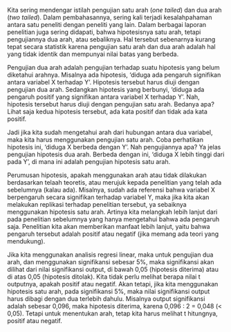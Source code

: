 Kita sering mendengar istilah pengujian satu arah (*one tailed*) dan dua arah (*two tailed*). Dalam pembahasannya, sering kali terjadi kesalahpahaman antara satu peneliti dengan peneliti yang lain. Dalam berbagai laporan penelitian juga sering didapati, bahwa hipotesisnya satu arah, tetapi pengujiannya dua arah, atau sebaliknya. Hal tersebut sebenarnya kurang tepat secara statistik karena pengujian satu arah dan dua arah adalah hal yang tidak identik dan mempunyai nilai batas yang berbeda.

Pengujian dua arah adalah pengujian terhadap suatu hipotesis yang belum diketahui arahnya. Misalnya ada hipotesis, ‘diduga ada pengaruh signifikan antara variabel X terhadap Y’. Hipotesis tersebut harus diuji dengan pengujian dua arah. Sedangkan hipotesis yang berbunyi, ‘diduga ada pengaruh positif yang signifikan antara variabel X terhadap Y’. Nah, hipotesis tersebut harus diuji dengan pengujian satu arah. Bedanya apa? Lihat saja kedua hipotesis tersebut, ada kata positif dan tidak ada kata positif.



Jadi jika kita sudah mengetahui arah dari hubungan antara dua variabel, maka kita harus menggunakan pengujian satu arah. Coba perhatikan hipotesis ini, ‘diduga X berbeda dengan Y’. Nah pengujiannya apa? Ya jelas pengujian hipotesis dua arah. Berbeda dengan ini, ‘diduga X lebih tinggi dari pada Y’, di mana ini adalah pengujian hipotesis satu arah.



Perumusan hipotesis, apakah menggunakan arah atau tidak dilakukan berdasarkan telaah teoretis, atau merujuk kepada penelitian yang telah ada sebelumnya (kalau ada). Misalnya, sudah ada referensi bahwa variabel X berpengaruh secara signifikan terhadap variabel Y, maka jika kita akan melakukan replikasi terhadap penelitian tersebut, ya sebaiknya menggunakan hipotesis satu arah. Artinya kita melangkah lebih lanjut dari pada penelitian sebelumnya yang hanya mengetahui bahwa ada pengaruh saja. Penelitian kita akan memberikan manfaat lebih lanjut, yaitu bahwa pengaruh tersebut adalah positif atau negatif (jika memang ada teori yang mendukung).



Jika kita menggunakan analisis regresi linear, maka untuk pengujian dua arah, dan menggunakan signifikansi sebesar 5%, maka signifikansi akan dilihat dari nilai signifikansi output, di bawah 0,05 (hipotesis diterima) atau di atas 0,05 (hipotesis ditolak). Kita tidak perlu melihat berapa nilai t outputnya, apakah positif atau negatif. Akan tetapi, jika kita menggunakan hipotesis satu arah, pada signifikansi 5%, maka nilai signifikansi output harus dibagi dengan dua terlebih dahulu. Misalnya output signifikansi adalah sebesar 0,096, maka hipotesis diterima, karena 0,096 : 2 = 0,048 (< 0,05). Tetapi untuk menentukan arah, tetap kita harus melihat t hitungnya, positif atau negatif.